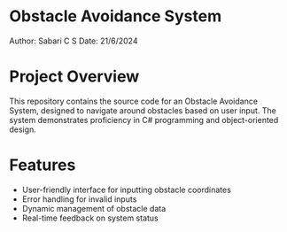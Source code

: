 # Obstacle Avoidance System

Author: Sabari C S
Date: 21/6/2024

# Project Overview

This repository contains the source code for an Obstacle Avoidance System, designed to navigate around obstacles based on user input. The system demonstrates proficiency in C# programming and object-oriented design.

# Features

* User-friendly interface for inputting obstacle coordinates
* Error handling for invalid inputs
* Dynamic management of obstacle data
* Real-time feedback on system status

